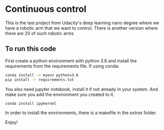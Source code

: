 # Continuous control

This is the last project from Udacity's deep learning nano degree where we have a robotic arm that we want to control. There is another version where there are 20 of such robotic arms

## To run this code

First create a python environment with python 3.6 and install the requirements from the requirements file. If using conda:

```bash
conda install -n myenv python=3.6
pip install -r requirements.txt
```

You also need jupyter notebook, install it if not already in your system. And make sure you add the environment you created to it.

```
conda install ipykernel
````

In order to install the environments, there is a makefile in the *extras* folder.

Enjoy!
